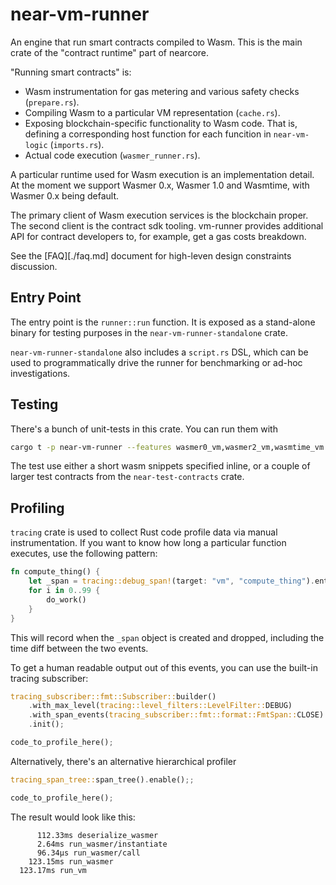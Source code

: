 # near-vm-runner

An engine that run smart contracts compiled to Wasm.
This is the main crate of the "contract runtime" part of nearcore.

"Running smart contracts" is:

- Wasm instrumentation for gas metering and various safety checks (`prepare.rs`).
- Compiling Wasm to a particular VM representation (`cache.rs`).
- Exposing blockchain-specific functionality to Wasm code.
  That is, defining a corresponding host function for each funcition in `near-vm-logic` (`imports.rs`).
- Actual code execution (`wasmer_runner.rs`).

A particular runtime used for Wasm execution is an implementation detail.
At the moment we support Wasmer 0.x, Wasmer 1.0 and Wasmtime, with Wasmer 0.x being default.

The primary client of Wasm execution services is the blockchain proper. The
second client is the contract sdk tooling. vm-runner provides additional API for
contract developers to, for example, get a gas costs breakdown.

See the [FAQ][./faq.md] document for high-leven design constraints discussion.

## Entry Point

The entry point is the `runner::run` function. It is exposed as a stand-alone
binary for testing purposes in the `near-vm-runner-standalone` crate.

`near-vm-runner-standalone` also includes a `script.rs` DSL, which can be used
to programmatically drive the runner for benchmarking or ad-hoc investigations.

## Testing

There's a bunch of unit-tests in this crate. You can run them with

```bash
cargo t -p near-vm-runner --features wasmer0_vm,wasmer2_vm,wasmtime_vm
```

The test use either a short wasm snippets specified inline, or a couple of
larger test contracts from the `near-test-contracts` crate.

## Profiling

`tracing` crate is used to collect Rust code profile data via manual instrumentation.
If you want to know how long a particular function executes, use the following pattern:

```rust
fn compute_thing() {
    let _span = tracing::debug_span!(target: "vm", "compute_thing").entered();
    for i in 0..99 {
        do_work()
    }
}
```

This will record when the `_span` object is created and dropped, including the time diff between the two events.

To get a human readable output out of this events, you can use the built-in tracing subscriber:

```rust
tracing_subscriber::fmt::Subscriber::builder()
    .with_max_level(tracing::level_filters::LevelFilter::DEBUG)
    .with_span_events(tracing_subscriber::fmt::format::FmtSpan::CLOSE)
    .init();

code_to_profile_here();
```

Alternatively, there's an alternative hierarchical profiler

```rust
tracing_span_tree::span_tree().enable();;

code_to_profile_here();
```

The result would look like this:

```
      112.33ms deserialize_wasmer
      2.64ms run_wasmer/instantiate
      96.34µs run_wasmer/call
    123.15ms run_wasmer
  123.17ms run_vm
```
